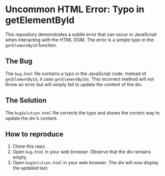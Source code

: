 # Uncommon HTML Error: Typo in getElementById

This repository demonstrates a subtle error that can occur in JavaScript when interacting with the HTML DOM.  The error is a simple typo in the `getElementById` function.

## The Bug

The `bug.html` file contains a typo in the JavaScript code.  Instead of `getElementById`, it uses `getElementByIdx`. This incorrect method will not throw an error but will simply fail to update the content of the div.

## The Solution

The `bugSolution.html` file corrects the typo and shows the correct way to update the div's content.

## How to reproduce

1. Clone this repo.
2. Open `bug.html` in your web browser.  Observe that the div remains empty.
3. Open `bugSolution.html` in your web browser. The div will now display the updated text.
